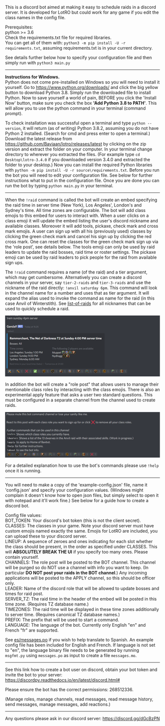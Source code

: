 This is a discord bot aimed at making it easy to schedule raids in a discord server. It is developed for LotRO but could work for any game if you edit the class names in the config file.

Prerequisites:\
python >= 3.6\
Check the requirements.txt file for required libraries.\
You can get all of them with: `python3 -m pip install -U -r requirements.txt`, assuming requirements.txt is in your current directory.

See details further below how to specify your configuration file and then simply run with `python3 main.py`

------------------------------------
**Instructions for Windows.**\
Python does not come pre-installed on Windows so you will need to install it yourself. Go to https://www.python.org/downloads/ and click the big yellow button to download Python 3.8. Simply run the downloaded file to install Python. Now to save yourself a world of pain, BEFORE you click the 'Install Now' button, make sure you check the box **'Add Python 3.8 to PATH'**. This will allow you to use the python command in your terminal (command prompt).

To check installation was successful open a terminal and type `python --version`, it will return (as of writing) Python 3.8.2, assuming you do not have Python 2 installed.
(Search for cmd and press enter to open a terminal.)
Download the latest release from https://github.com/Baviaan/lotro/releases/latest by clicking on the zip version and extract the folder on your computer.
In your terminal change directory to wherever you extracted the files.
(For example type `cd Desktop\lotro-3.4.0` if you downloaded version 3.4.0 and extracted the folder to your desktop.)
Now you can install the required Python libraries with `python -m pip install -U -r source\requirements.txt`.
Before you run the bot you will need to edit your configuration file.
See below for further instructions what to put in the configuration file.
Once you are done you can run the bot by typing `python main.py` in your terminal.

------------------------------------

When the `!raid` command is called the bot will create an embed specifying the raid time in server time (New York), Los Angeles', London's and Sydney's time.
All time zones are configurable.
The bot will add class emojis to this embed for users to interact with.
When a user clicks on a class emoji it will update the embed listing the user's discord nickname and available classes.
Moreover it will add tools, pickaxe, check mark and cross mark emojis.
A user can sign up with all his (previously used) classes by clicking the green check mark and cancel his sign up by clicking the red cross mark.
One can reset the classes for the green check mark sign up via the 'role post', see details below.
 The tools emoji can only be used by raid leaders to update the raid bosses, raid time or roster settings.
The pickaxe emoji can be used by raid leaders to pick people for the raid from available sign ups.


The `!raid` command requires a name (of the raid) and a tier argument, which may get cumbersome.
Alternatively you can create a discord channels in your server, say `tier-2-raids` and `tier-3-raids` and use the nickname of the raid directly: `!anvil saturday 6pm`.
This command will look in the channel name for a number and uses that as tier argument.
It will expand the alias used to invoke the command as name for the raid (in this case Anvil of Winterstith).
See [list-of-raids](./source/list-of-raids.csv) for all nicknames that can be used to quickly schedule a raid.


![Screenshot](./screenshots/raid.png)

In addition the bot will create a "role post" that allows users to manage their mentionable class roles by interacting with the class emojis.
There is also an experimental apply feature that asks a user two standard questions. This must be configured in a separate channel from the channel used to create raids.

![Screenshot](./screenshots/role.png)

For a detailed explanation how to use the bot's commands please use `!help` once it is running.

------------------------------------

You will need to make a copy of the 'example-config.json' file, name it 'config.json' and specify your configuration values.
(Windows might complain it doesn't know how to open json files, but simply select to open it with notepad and it'll work fine.)
See below for a guide how to create a discord bot.

Config file values:\
BOT_TOKEN: Your discord's bot token (this is not the client secret).\
CLASSES: The classes in your game. Note your discord server must have custom emojis named exactly the same. Emojis for LotRO are included, you can upload these to your discord server.\
LINEUP: A sequence of zeroes and ones indicating for each slot whether the class should be present, in the order as specified under CLASSES. This will **ABSOLUTELY BREAK THE UI** if you specify too many ones. Please contain yourself.\
CHANNELS: The role post will be posted to the BOT channel. This channel will be purged so do NOT use a channel with info you want to keep. (In particular **DO NOT post your raids in the BOT channel**.) Any incoming applications will be posted to the APPLY channel, so this should be officer only.\
LEADER: Name of the discord role that will be allowed to update bosses and times for raid post.\
SERVER_TZ: The raid time in the header of the embed will be posted in this time zone. (Requires TZ database name.)\
TIMEZONES: The raid time will be displayed in these time zones additionally to server time. (Requires canonical TZ database names.)\
PREFIX: The prefix that will be used to start a command.\
LANGUAGE: The language of the bot. Currently only English "en" and French "fr" are supported.

See [es/messages.po](./source/locale/es/LC_MESSAGES/messages.po) if you wish to help translate to Spanish.
An example config file has been included for English and French.
If language is not set to "en", the language binary file needs to be generated by running `msgfmt.py` using `messages.po` as input to create a file `messages.mo`.

------------------------------------

See this link how to create a bot user on discord, obtain your bot token and invite the bot to your server:
https://discordpy.readthedocs.io/en/latest/discord.html#

Please ensure the bot has the correct permissions: 268512336.

(Manage roles, manage channels, read messages, read message history, send messages, manage messages, add reactions.)

------------------------------------

Any questions please ask in our discord server:
https://discord.gg/dGcBzPN
